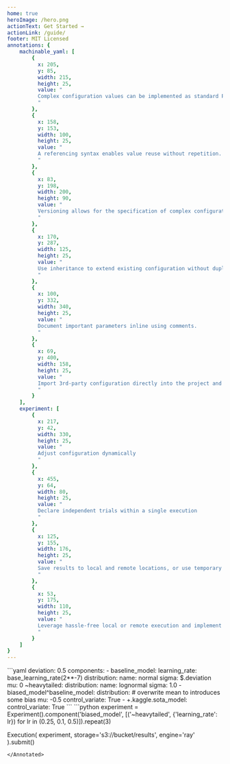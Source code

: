 ```yaml
---
home: true
heroImage: /hero.png
actionText: Get Started →
actionLink: /guide/
footer: MIT Licensed
annotations: {
    machinable_yaml: [
        {
          x: 205, 
          y: 85, 
          width: 215,
          height: 25, 
          value: "
          Complex configuration values can be implemented as standard Python methods and directly called in-place.
          "
        },
        {
          x: 158, 
          y: 153, 
          width: 100,
          height: 25, 
          value: "
          A referencing syntax enables value reuse without repetition.
          "
        },
        {
          x: 83, 
          y: 198, 
          width: 200,
          height: 90, 
          value: "
          Versioning allows for the specification of complex configuration patterns that can be swapped in and out efficiently.
          "
        },
        {
          x: 170, 
          y: 287, 
          width: 125,
          height: 25, 
          value: "
          Use inheritance to extend existing configuration without duplication.
          "
        },
        {
          x: 100, 
          y: 332, 
          width: 340,
          height: 25, 
          value: "
          Document important parameters inline using comments.
          "
        },
        {
          x: 69, 
          y: 400, 
          width: 158,
          height: 25, 
          value: "
          Import 3rd-party configuration directly into the project and adapt it to your needs
          "
        }
    ],
    experiment: [
        {
          x: 217, 
          y: 42, 
          width: 330,
          height: 25, 
          value: "
          Adjust configuration dynamically
          "
        },
        {
          x: 455, 
          y: 64, 
          width: 80,
          height: 25, 
          value: "
          Declare independent trials within a single execution
          "
        },
        {
          x: 125, 
          y: 155, 
          width: 176,
          height: 25, 
          value: "
          Save results to local and remote locations, or use temporary storage during development
          "
        },
        {
          x: 53, 
          y: 175, 
          width: 110,
          height: 25, 
          value: "
          Leverage hassle-free local or remote execution and implement your own 
          "
        }
    ]
}
---
```


<Annotated name="machinable_yaml" :debug="false">
```yaml
deviation: 0.5
components:
    - baseline_model:
        learning_rate: base_learning_rate(2**-7)
        distribution:
          name: normal
          sigma: $.deviation
          mu: 0
        ~heavytailed:
          distribution:
            name: lognormal
            sigma: 1.0
    - biased_model^baseline_model:
        distribution:
          # overwrite mean to introduces some bias
          mu: -0.5
        control_variate: True
    - +.kaggle.sota_model:
        control_variate: True
```
</Annotated>

<Annotated name="experiment" :debug="false">
```python
experiment = Experiment().component('biased_model', 
                        [('~heavytailed', {'learning_rate': lr}) 
                        for lr in (0.25, 0.1, 0.5)]).repeat(3)

Execution(
    experiment, 
    storage='s3://bucket/results', 
    engine='ray'
).submit()
```
</Annotated>
